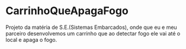 # CarrinhoQueApagaFogo
Projeto da matéria de S.E.(Sistemas Embarcados), onde que eu e meu parceiro desenvolvemos um carrinho que ao detectar fogo ele vai até o local e apaga o fogo.
